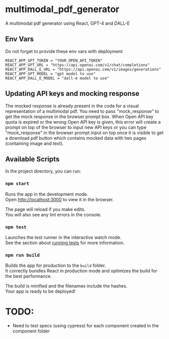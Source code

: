 # multimodal_pdf_generator

A multimodal pdf generator using React, GPT-4 and DALL-E

## Env Vars

Do not forget to provide these env vars with deployment

```
REACT_APP_GPT_TOKEN = "YOUR_OPEN_API_TOKEN"
REACT_APP_GPT_URL = "https://api.openai.com/v1/chat/completions"
REACT_APP_DALL_E_URL = "https://api.openai.com/v1/images/generations"
REACT_APP_GPT_MODEL = "gpt model to use"
REACT_APP_DALL_E_MODEL = "dall-e model to use"
```

## Updating API keys and mocking response

The mocked response is already present in the code for a visual representation of a multimodal pdf. You need to pass "mock_response" to get the mock response in the browser prompt box. When Open API key quota is expired or the wrong Open API key is given, this error will create a prompt on top of the browser to input new API keys or you can type "mock_response" in the browser prompt input on top once it is visible to get a download pdf button which contains mocked data with two pages (containing image and text).

## Available Scripts

In the project directory, you can run:

### `npm start`

Runs the app in the development mode.\
Open [http://localhost:3000](http://localhost:3000) to view it in the browser.

The page will reload if you make edits.\
You will also see any lint errors in the console.

### `npm test`

Launches the test runner in the interactive watch mode.\
See the section about [running tests](https://facebook.github.io/create-react-app/docs/running-tests) for more information.

### `npm run build`

Builds the app for production to the `build` folder.\
It correctly bundles React in production mode and optimizes the build for the best performance.

The build is minified and the filenames include the hashes.\
Your app is ready to be deployed!

# TODO:

- Need to test specs (using cypress) for each component created in the component folder
